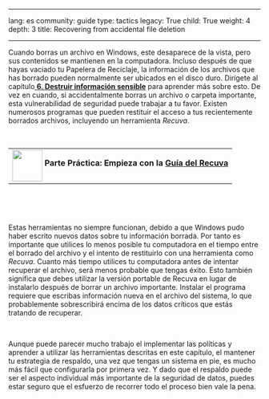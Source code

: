 

---

lang: es
community: guide
type: tactics
legacy: True
child: True
weight: 4
depth: 3
title: Recovering from accidental file deletion

---

<p>Cuando borras un archivo en Windows, este desaparece de la vista, pero sus contenidos se mantienen en la computadora. Incluso después de que hayas vaciado tu Papelera de Reciclaje, la información de los archivos que has borrado pueden normalmente ser ubicados en el disco duro. Dirígete al capítulo<a href="/es/chapter-6" title="6. Destruir información sensible"> <strong>6. Destruir información sensible</strong></a> para aprender más sobre esto. De vez en cuando, si accidentalmente borras un archivo o carpeta importante, esta vulnerabilidad de seguridad puede trabajar a tu favor. Existen numerosos programas que pueden restituir el acceso a tus recientemente borrados archivos, incluyendo un herramienta <em>Recuva</em>.</p>

<p>&nbsp;</p>

<table border="0" cellpadding="5" cellspacing="0">
	<tbody>
		<tr>
			<td><img align="middle" height="63" src="/sites/securitybkp.ngoinabox.org/files/u9/hand_web_trans.png" width="60" /> <strong>Parte Práctica: Empieza con la <a href="/es/recuva_principal" title="Guía del Recuva"><strong>Guía del Recuva</strong></a></strong></td>
		</tr>
	</tbody>
</table>

<p>&nbsp;</p>

<p>&nbsp;</p>

<p>Estas herramientas no siempre funcionan, debido a que Windows pudo haber escrito nuevos datos sobre tu información borrada. Por tanto es importante que utilices lo menos posible tu computadora en el tiempo entre el borrado del archivo y el intento de restituirlo con una herramienta como <em>Recuva</em>. Cuanto más tiempo utilices tu computadora antes de intentar recuperar el archivo, será menos probable que tengas éxito. Esto también significa que debes utilizar la versión portable de Recuva en lugar de instalarlo después de borrar un archivo importante. Instalar el programa requiere que escribas información nueva en el archivo del sistema, lo que probablemente sobrescribirá encima de los datos críticos que estás tratando de recuperar.</p>

<p>&nbsp;</p>

<p>Aunque puede parecer mucho trabajo el implementar las políticas y aprender a utilizar las herramientas descritas en este capítulo, el mantener tu estrategia de respaldo, una vez que tengas un sistema en pie, es mucho más fácil que configurarla por primera vez. Y dado que el respaldo puede ser el aspecto individual más importante de la seguridad de datos, puedes estar seguro que el esfuerzo de recorrer todo el proceso bien vale la pena.</p>

<p>&nbsp;</p>


